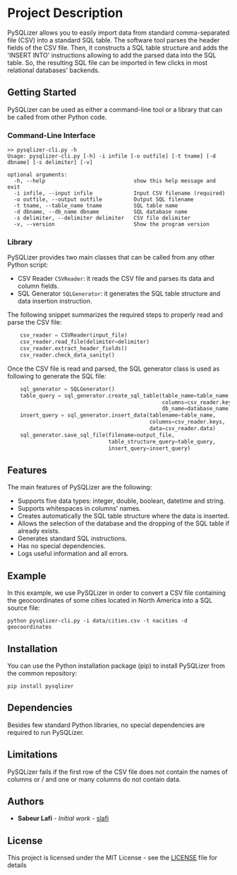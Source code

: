 # Project Description

PySQLizer allows you to easily import data from standard comma-separated file (CSV) into a standard SQL table. The software tool parses the header fields of the CSV file. Then, it constructs a SQL table structure and adds the 'INSERT INTO' instructions allowing to add the parsed data into the SQL table. So, the resulting SQL file can be imported in few clicks in most relational databases' backends.

## Getting Started

PySQLizer can be used as either a command-line tool or a library that can be called from other Python code.

### Command-Line Interface

```
>> pysqlizer-cli.py -h
Usage: pysqlizer-cli.py [-h] -i infile [-o outfile] [-t tname] [-d dbname] [-s delimiter] [-v]

optional arguments:
  -h, --help                            show this help message and exit
  -i infile, --input infile             Input CSV filename (required)
  -o outfile, --output outfile          Output SQL filename
  -t tname, --table_name tname          SQL table name
  -d dbname, --db_name dbname           SQL database name
  -s delimiter, --delimiter delimiter   CSV file delimiter
  -v, --version                         Show the program version
```

### Library

PySQLizer provides two main classes that can be called from any other Python script:

* CSV Reader `CSVReader`: it reads the CSV file and parses its data and column fields.
* SQL Generator `SQLGenerator`: it generates the SQL table structure and data insertion instruction.

The following snippet summarizes the required steps to properly read and parse the CSV file:

~~~python
    csv_reader = CSVReader(input_file)
    csv_reader.read_file(delimiter=delimiter)
    csv_reader.extract_header_fields()
    csv_reader.check_data_sanity()
~~~

Once the CSV file is read and parsed, the SQL generator class is used as following to generate the SQL file:

~~~python
    sql_generator = SQLGenerator()
    table_query = sql_generator.create_sql_table(table_name=table_name, 
                                                 columns=csv_reader.keys, 
                                                 db_name=database_name)
    insert_query = sql_generator.insert_data(tablename=table_name, 
                                             columns=csv_reader.keys, 
                                             data=csv_reader.data)
    sql_generator.save_sql_file(filename=output_file, 
                                table_structure_query=table_query, 
                                insert_query=insert_query)
~~~

## Features

The main features of PySQLizer are the following:

* Supports five data types: integer, double, boolean, datetime and string.
* Supports whitespaces in columns' names.
* Creates automatically the SQL table structure where the data is inserted.
* Allows the selection of the database and the dropping of the SQL table if already exists.
* Generates standard SQL instructions. 
* Has no special dependencies.
* Logs useful information and all errors.

## Example

In this example, we use PySQLizer in order to convert a CSV file containing the geocoordinates of some cities located in North America into a SQL source file:

```
python pysqlizer-cli.py -i data/cities.csv -t nacities -d geocoordinates
```

## Installation

You can use the Python installation package (pip) to install PySQLizer from the common repository:

```
pip install pysqlizer
```

## Dependencies

Besides few standard Python libraries, no special dependencies are required to run PySQLizer. 

## Limitations

PySQLizer fails if the first row of the CSV file does not contain the names of columns or / and one or many columns do not contain data.

## Authors

* **Sabeur Lafi** - *Initial work* - [slafi](https://github.com/slafi)

## License

This project is licensed under the MIT License - see the [LICENSE](LICENSE) file for details
